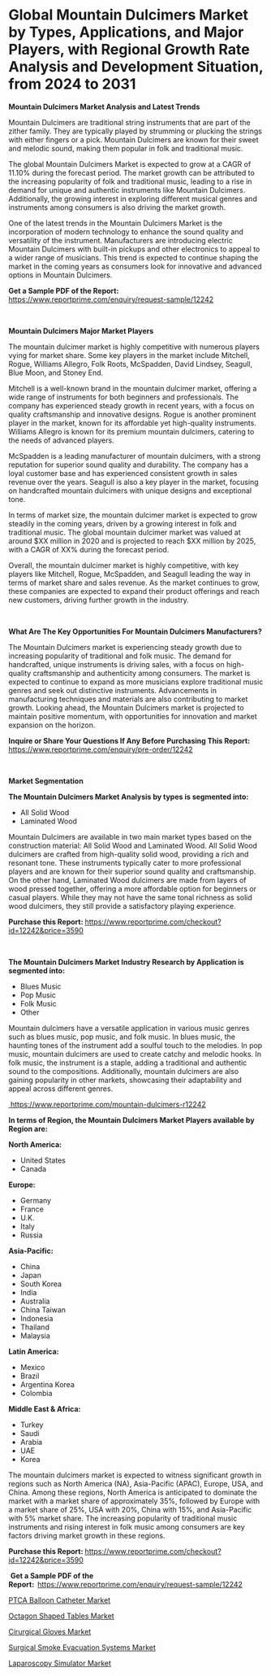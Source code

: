 <p><h1>Global Mountain Dulcimers Market by Types, Applications, and Major Players, with Regional Growth Rate Analysis and Development Situation, from 2024 to 2031</h1></p><p><strong>Mountain Dulcimers Market Analysis and Latest Trends</strong></p>
<p><p>Mountain Dulcimers are traditional string instruments that are part of the zither family. They are typically played by strumming or plucking the strings with either fingers or a pick. Mountain Dulcimers are known for their sweet and melodic sound, making them popular in folk and traditional music.</p><p>The global Mountain Dulcimers Market is expected to grow at a CAGR of 11.10% during the forecast period. The market growth can be attributed to the increasing popularity of folk and traditional music, leading to a rise in demand for unique and authentic instruments like Mountain Dulcimers. Additionally, the growing interest in exploring different musical genres and instruments among consumers is also driving the market growth.</p><p>One of the latest trends in the Mountain Dulcimers Market is the incorporation of modern technology to enhance the sound quality and versatility of the instrument. Manufacturers are introducing electric Mountain Dulcimers with built-in pickups and other electronics to appeal to a wider range of musicians. This trend is expected to continue shaping the market in the coming years as consumers look for innovative and advanced options in Mountain Dulcimers.</p></p>
<p><strong>Get a Sample PDF of the Report:&nbsp;</strong> <a href="https://www.reportprime.com/enquiry/request-sample/12242">https://www.reportprime.com/enquiry/request-sample/12242</a></p>
<p>&nbsp;</p>
<p><strong>Mountain Dulcimers Major Market Players</strong></p>
<p><p>The mountain dulcimer market is highly competitive with numerous players vying for market share. Some key players in the market include Mitchell, Rogue, Williams Allegro, Folk Roots, McSpadden, David Lindsey, Seagull, Blue Moon, and Stoney End. </p><p>Mitchell is a well-known brand in the mountain dulcimer market, offering a wide range of instruments for both beginners and professionals. The company has experienced steady growth in recent years, with a focus on quality craftsmanship and innovative designs. Rogue is another prominent player in the market, known for its affordable yet high-quality instruments. Williams Allegro is known for its premium mountain dulcimers, catering to the needs of advanced players. </p><p>McSpadden is a leading manufacturer of mountain dulcimers, with a strong reputation for superior sound quality and durability. The company has a loyal customer base and has experienced consistent growth in sales revenue over the years. Seagull is also a key player in the market, focusing on handcrafted mountain dulcimers with unique designs and exceptional tone. </p><p>In terms of market size, the mountain dulcimer market is expected to grow steadily in the coming years, driven by a growing interest in folk and traditional music. The global mountain dulcimer market was valued at around $XX million in 2020 and is projected to reach $XX million by 2025, with a CAGR of XX% during the forecast period. </p><p>Overall, the mountain dulcimer market is highly competitive, with key players like Mitchell, Rogue, McSpadden, and Seagull leading the way in terms of market share and sales revenue. As the market continues to grow, these companies are expected to expand their product offerings and reach new customers, driving further growth in the industry.</p></p>
<p>&nbsp;</p>
<p><strong>What Are The Key Opportunities For Mountain Dulcimers Manufacturers?</strong></p>
<p><p>The Mountain Dulcimers market is experiencing steady growth due to increasing popularity of traditional and folk music. The demand for handcrafted, unique instruments is driving sales, with a focus on high-quality craftsmanship and authenticity among consumers. The market is expected to continue to expand as more musicians explore traditional music genres and seek out distinctive instruments. Advancements in manufacturing techniques and materials are also contributing to market growth. Looking ahead, the Mountain Dulcimers market is projected to maintain positive momentum, with opportunities for innovation and market expansion on the horizon.</p></p>
<p><strong>Inquire or Share Your Questions If Any Before Purchasing This Report:</strong> <a href="https://www.reportprime.com/enquiry/pre-order/12242">https://www.reportprime.com/enquiry/pre-order/12242</a></p>
<p>&nbsp;</p>
<p><strong>Market Segmentation</strong></p>
<p><strong>The Mountain Dulcimers Market Analysis by types is segmented into:</strong></p>
<p><ul><li>All Solid Wood</li><li>Laminated Wood</li></ul></p>
<p><p>Mountain Dulcimers are available in two main market types based on the construction material: All Solid Wood and Laminated Wood. All Solid Wood dulcimers are crafted from high-quality solid wood, providing a rich and resonant tone. These instruments typically cater to more professional players and are known for their superior sound quality and craftsmanship. On the other hand, Laminated Wood dulcimers are made from layers of wood pressed together, offering a more affordable option for beginners or casual players. While they may not have the same tonal richness as solid wood dulcimers, they still provide a satisfactory playing experience.</p></p>
<p><strong>Purchase this Report:&nbsp;</strong><a href="https://www.reportprime.com/checkout?id=12242&price=3590">https://www.reportprime.com/checkout?id=12242&price=3590</a></p>
<p>&nbsp;</p>
<p><strong>The Mountain Dulcimers Market Industry Research by Application is segmented into:</strong></p>
<p><ul><li>Blues Music</li><li>Pop Music</li><li>Folk Music</li><li>Other</li></ul></p>
<p><p>Mountain dulcimers have a versatile application in various music genres such as blues music, pop music, and folk music. In blues music, the haunting tones of the instrument add a soulful touch to the melodies. In pop music, mountain dulcimers are used to create catchy and melodic hooks. In folk music, the instrument is a staple, adding a traditional and authentic sound to the compositions. Additionally, mountain dulcimers are also gaining popularity in other markets, showcasing their adaptability and appeal across different genres.</p></p>
<p><a href="https://www.reportprime.com/mountain-dulcimers-r12242">&nbsp;https://www.reportprime.com/mountain-dulcimers-r12242</a></p>
<p><strong>In terms of Region, the Mountain Dulcimers Market Players available by Region are:</strong></p>
<p>
    <p> <strong> North America: </strong>
        <ul>
            <li>United States</li>
            <li>Canada</li>
        </ul>
        </p> 
    <p> <strong> Europe: </strong>
        <ul>
            <li>Germany</li>
            <li>France</li>
            <li>U.K.</li>
            <li>Italy</li>
            <li>Russia</li>
        </ul>
        </p> 
    <p> <strong> Asia-Pacific: </strong>
        <ul>
            <li>China</li>
            <li>Japan</li>
            <li>South Korea</li>
            <li>India</li>
            <li>Australia</li>
            <li>China Taiwan</li>
            <li>Indonesia</li>
            <li>Thailand</li>
            <li>Malaysia</li>
        </ul>
        </p> 
    <p> <strong> Latin America: </strong>
        <ul>
            <li>Mexico</li>
            <li>Brazil</li>
            <li>Argentina Korea</li>
            <li>Colombia</li>
        </ul>
        </p> 
    <p> <strong> Middle East & Africa: </strong>
        <ul>
            <li>Turkey</li>
            <li>Saudi</li>
            <li>Arabia</li>
            <li>UAE</li>
            <li>Korea</li>
        </ul>
    </p>
    </p>
<p><p>The mountain dulcimers market is expected to witness significant growth in regions such as North America (NA), Asia-Pacific (APAC), Europe, USA, and China. Among these regions, North America is anticipated to dominate the market with a market share of approximately 35%, followed by Europe with a market share of 25%, USA with 20%, China with 15%, and Asia-Pacific with 5% market share. The increasing popularity of traditional music instruments and rising interest in folk music among consumers are key factors driving market growth in these regions.</p></p>
<p><strong>Purchase this Report: </strong><a href="https://www.reportprime.com/checkout?id=12242&price=3590">https://www.reportprime.com/checkout?id=12242&price=3590</a></p>
<p>&nbsp;<strong>Get a Sample PDF of the Report:&nbsp;&nbsp;</strong><a href="https://www.reportprime.com/enquiry/request-sample/12242">https://www.reportprime.com/enquiry/request-sample/12242</a></p>
<p><strong></strong></p>
<p><p><a href="https://medium.com/@willowbruen/ptca-balloon-catheter-market-global-market-trends-and-market-forecast-2024-2031-b8d8979010be">PTCA Balloon Catheter Market</a></p><p><a href="https://github.com/flwellarose/Market-Research-Report-List-2/blob/main/octagon-shaped-tables-market.md">Octagon Shaped Tables Market</a></p><p><a href="https://medium.com/@susiegibson34/booming-cirurgical-gloves-market-sector-market-analysis-and-growth-projections-till-2031-e53f7a1464e8?postPublishedType=initial">Cirurgical Gloves Market</a></p><p><a href="https://medium.com/@williambatz1907/global-surgical-smoke-evacuation-systems-market-analysis-trends-forecasts-and-growth-c152bf654f6b">Surgical Smoke Evacuation Systems Market</a></p><p><a href="https://medium.com/@paulalkim0612024/navigating-the-laparoscopy-simulator-market-expert-analysis-and-market-forecast-for-period-from-8b4d3a21e3ed">Laparoscopy Simulator Market</a></p></p>